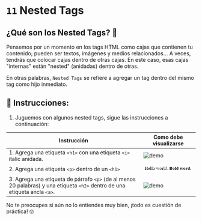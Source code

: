 # `11` Nested Tags

## ¿Qué son los Nested Tags? 🤔

Pensemos por un momento en los tags HTML como cajas que contienen tu contenido; pueden ser textos, imágenes y medios relacionados... A veces, tendrás que colocar cajas dentro de otras cajas. En este caso, esas cajas "internas" están  "nested" (anidadas) dentro de otras.

En otras palabras, `Nested Tags` se refiere a agregar un tag dentro del mismo tag como hijo inmediato.

## 📝 Instrucciones:

1. Juguemos con algunos nested tags, sigue las instrucciones a continuación:

| Instrucción | Como debe visualizarse  | 
| ----------  | ----------------------  |
| 1. Agrega una etiqueta `<h1>` con una etiqueta `<i>` italic anidada. | ![demo](../../.learn/assets/11-nested-tags-1.png?raw=true) |
| 2. Agrega una etiqueta `<p>` dentro de un `<h1>` | ![demo](../../.learn/assets/11-nested-tags-2.png?raw=true) |
| 3. Agrega una etiqueta de párrafo `<p>` (de al menos 20 palabras) y una etiqueta `<h2>` dentro de una etiqueta ancla `<a>`. | ![demo](../../.learn/assets/11-nested-tags-3.png?raw=true) |

No te preocupes si aún no lo entiendes muy bien, ¡todo es cuestión de práctica! 🤓